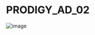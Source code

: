 # PRODIGY_AD_02
![image](https://github.com/darshun16/PRODIGY_AD_02/assets/169477465/0de345c8-8bb8-4c56-9118-675855e40e22)
